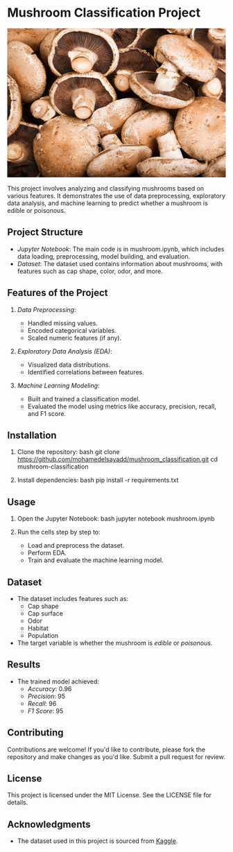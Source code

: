 # Mushroom Classification Project

![Mushroom Image](mushroom.jpg)

This project involves analyzing and classifying mushrooms based on various features. It demonstrates the use of data preprocessing, exploratory data analysis, and machine learning to predict whether a mushroom is edible or poisonous.

## Project Structure

- *Jupyter Notebook*: The main code is in mushroom.ipynb, which includes data loading, preprocessing, model building, and evaluation.
- *Dataset*: The dataset used contains information about mushrooms, with features such as cap shape, color, odor, and more.

## Features of the Project

1. *Data Preprocessing*:
    - Handled missing values.
    - Encoded categorical variables.
    - Scaled numeric features (if any).

2. *Exploratory Data Analysis (EDA)*:
    - Visualized data distributions.
    - Identified correlations between features.

3. *Machine Learning Modeling*:
    - Built and trained a classification model.
    - Evaluated the model using metrics like accuracy, precision, recall, and F1 score.

## Installation

1. Clone the repository:
    bash
    git clone https://github.com/mohamedelsayadd/mushroom_classification.git
    cd mushroom-classification
    

2. Install dependencies:
    bash
    pip install -r requirements.txt
    

## Usage

1. Open the Jupyter Notebook:
    bash
    jupyter notebook mushroom.ipynb
    

2. Run the cells step by step to:
    - Load and preprocess the dataset.
    - Perform EDA.
    - Train and evaluate the machine learning model.

## Dataset

- The dataset includes features such as:
    - Cap shape
    - Cap surface
    - Odor
    - Habitat
    - Population
- The target variable is whether the mushroom is *edible* or *poisonous*.

## Results

- The trained model achieved:
    - *Accuracy*: 0.96
    - *Precision*: 95
    - *Recall*: 96
    - *F1 Score*: 95

## Contributing

Contributions are welcome! If you'd like to contribute, please fork the repository and make changes as you'd like. Submit a pull request for review.

## License

This project is licensed under the MIT License. See the LICENSE file for details.

## Acknowledgments

- The dataset used in this project is sourced from [Kaggle](https://www.kaggle.com/datasets/uciml/mushroom-classification).
